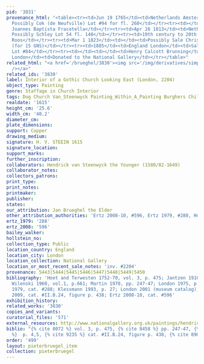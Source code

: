 ```yaml
---
pid: '3831'
provenance_html: "<table><tr><td>Jun 19 1765</td><td>Netherlands Amsterdam</td><td>Sale
  Possibly Cok (de Neufville) Lot #94 for fl. 260</td></tr><tr><td></td><td></td><td>Possibly
  Joannes Baptista Fracotella</td></tr><tr><td>Apr 26 1813</td><td>Netherlands Amsterdam</td><td>Sale
  Possibly Schley Lot 54 fl. 140</td></tr><tr><td>19th century to 20th century</td><td>Netherlands</td><td>Possibly
  Roos</td></tr><tr><td>Mar 1 1823</td><td></td><td>Possibly Sale Christie's Lot #73
  (for 15 GNS)</td></tr><tr><td>1885</td><td>England London</td><td>Sale Christie's
  Lot #84</td></tr><tr><td></td><td></td><td>Henry Calcott Brunning</td></tr><tr><td>1907</td><td>England
  London</td><td>Donated to the National Gallery</td></tr></table>"
related_html: "<a href='/brueghel/3830'><img src='/img/derivatives/simple/3830/thumbnail.jpg'
  /></a>"
related_ids: '3830'
label: Interior of a Gothic Church Looking East (London, 2204)
object_type: Painting
genre: Staffage in Church Interior
tags: Dog Church Van_Steenwyck Painting_Within_A_Painting Burghers Children Interior_Scene
realdate: '1615'
height_cm: '25.6'
width_cm: '40.2'
diameter_cm:
plate_dimensions:
support: Copper
drawing_medium:
signature: H. V. STEEIN 1615
signature_location:
support_marks:
further_inscription:
collaborators: Hendrick van Steenwyck the Younger (1580/82-1649)
collaborator_notes:
collectors_patrons:
print_type:
print_notes:
printmaker:
publisher:
states:
our_attribution: Jan Brueghel the Elder
other_attribution_authorities: 'Ertz 2008-10, #596, Ertz 1979, #288, Honig database'
ertz_1979: '288'
ertz_2008: '596'
bailey_walker:
hollstein_no:
collection_type: Public
location_country: England
location_city: London
location_collection: National Gallery
location_or_most_recent_sale_notes: 'inv. #2204'
provenance: 5443|5444|5445|5446|5447|5448|5449|5450
bibliography: 'Hoet and Terwesten 1752-70, vol. 3, p. 475; Jantzen 1910, p. 170, #458;
  Wilenski 1960, vol.1, p.661; Martin 1970, pp. 247-47; London 1975, p. 4,5; Ertz
  1979, cat. #288; Klessmann 1993, p. 27; London 2001 (museum catalog), p. ; Howarth
  2009, cat. #II.B.24, figure p. 438; Ertz 2008-10, cat. #596'
exhibition_history:
related_works: '3830'
copies_and_variants:
curatorial_files: '571'
external_resources: http://www.nationalgallery.org.uk/paintings/hendrick-van-steenwyck-the-younger-and-jan-brueghel-the-elder-the-interior-of-a-gothic-church-looking-east/28761
biblio: "{% cite 8072 %} vol. 3, p. 475, {% cite 8458 %} pp. 247-47, {% cite 9004
  %}  p. 4,5, {% cite 9235 %} cat. #II.B.24, figure p. 438, {% cite 8900 %} cat. #596"
order: '499'
layout: pieterbruegel_item
collection: pieterbruegel
---
```

